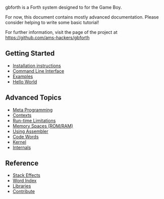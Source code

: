 gbforth is a Forth system designed to for the Game Boy.

For now, this document contains mostly advanced documentation. Please consider
helping to write some basic tutorial!

For further information, visit the page of the project at
<https://github.com/ams-hackers/gbforth>

## Getting Started

- [Installation instructions](./setup.md)
- [Command Line Interface](./cli.md)
- [Examples](./examples.md)
- [Hello World](./hello-world.md)

## Advanced Topics

- [Meta Programming](./meta.md)
- [Contexts](./contexts.md)
- [Run-time Limitations](./limitations.md)
- [Memory Spaces (ROM/RAM)](./memory.md)
- [Using Assembler](./assembler.md)
- [Code Words](./code-words.md)
- [Kernel](./kernel.md)
- [Internals](./internals.md)

## Reference

- [Stack Effects](./stack-effects.md)
- [Word Index](./words.md)
- [Libraries](./libs.md)
- [Contribute](./contribute.md)
